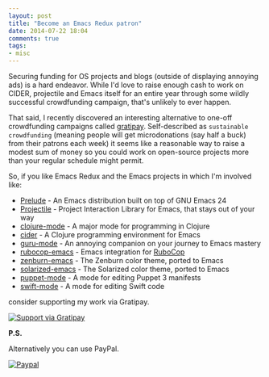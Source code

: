 ```yaml
---
layout: post
title: "Become an Emacs Redux patron"
date: 2014-07-22 18:04
comments: true
tags:
- misc
---
```


Securing funding for OS projects and blogs (outside of displaying annoying ads)
is a hard endeavor.  While I'd love to raise enough cash to work on
CIDER, projectile and Emacs itself for an entire year through some
wildly successful crowdfunding campaign, that's unlikely to ever
happen.

That said, I recently discovered an interesting alternative to one-off
crowdfunding campaigns called [gratipay](http://gratipay.com).
Self-described as `sustainable crowdfunding` (meaning people will get
microdonations (say half a buck) from their patrons each week) it seems like a
reasonable way to raise a modest sum of money so you could work on
open-source projects more than your regular schedule might permit.

So, if you like Emacs Redux and the Emacs projects in which I'm involved like:

* [Prelude](https://github.com/bbatsov/prelude) - An Emacs distribution built on top of GNU Emacs 24
* [Projectile](https://github.com/bbatsov/projectile) - Project Interaction Library for Emacs, that stays out of your way
* [clojure-mode](https://github.com/clojure-emacs/clojure-mode) - A major mode for programming in Clojure
* [cider](https://github.com/clojure-emacs/cider) - A Clojure programming environment for Emacs
* [guru-mode](https://github.com/bbatsov/guru-mode) - An annoying companion on your journey to Emacs mastery
* [rubocop-emacs](https://github.com/bbatsov/projectile) - Emacs integration for [RuboCop](https://github.com/bbatsov/rubocop)
* [zenburn-emacs](https://github.com/bbatsov/zenburn-emacs) - The Zenburn color theme, ported to Emacs
* [solarized-emacs](https://github.com/bbatsov/solarized-emacs) - The Solarized color theme, ported to Emacs
* [puppet-mode](https://github.com/lunaryorn/puppet-mode) - A mode for editing Puppet 3 manifests
* [swift-mode](https://github.com/chrisbarrett/swift-mode) - A mode for editing Swift code

consider supporting my work via Gratipay.

[![Support via Gratipay](https://cdn.rawgit.com/gratipay/gratipay-badge/2.1.3/dist/gratipay.png)](https://gratipay.com/bbatsov)

**P.S.**

Alternatively you can use PayPal.

[![Paypal](https://www.paypalobjects.com/en_US/i/btn/btn_donate_LG.gif)](https://www.paypal.com/cgi-bin/webscr?cmd=_s-xclick&hosted_button_id=3J4QE5QBJU84Q)
